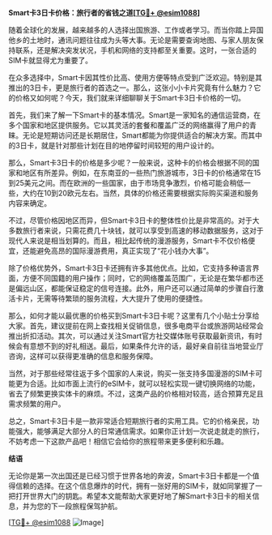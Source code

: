 **Smart卡3日卡价格：旅行者的省钱之道[[TG💪+ @esim1088](https://t.me/s/esim1088)]**

随着全球化的发展，越来越多的人选择出国旅游、工作或者学习。而当你踏上异国他乡的土地时，通讯问题往往成为头等大事。无论是需要查询地图、与家人朋友保持联系，还是解决突发状况，手机和网络的支持都至关重要。这时，一张合适的SIM卡就显得尤为重要了。

在众多选择中，Smart卡因其性价比高、使用方便等特点受到广泛欢迎。特别是其推出的3日卡，更是旅行者的首选之一。那么，这张小小卡片究竟有什么魅力？它的价格又如何呢？今天，我们就来详细聊聊关于Smart卡3日卡价格的一切。

首先，我们来了解一下Smart卡的基本情况。Smart是一家知名的通信运营商，在多个国家和地区提供服务。它以其灵活的套餐和覆盖广泛的网络赢得了用户的青睐。无论是短期访问还是长期居住，Smart都能为你提供适合的解决方案。而其中的3日卡，就是针对那些计划在目的地停留时间较短的用户设计的。

那么，Smart卡3日卡的价格是多少呢？一般来说，这种卡的价格会根据不同的国家和地区有所差异。例如，在东南亚的一些热门旅游城市，3日卡的价格通常在15到25美元之间。而在欧洲的一些国家，由于市场竞争激烈，价格可能会稍低一些，大约在10到20欧元左右。当然，具体的价格还需要根据实际购买渠道和服务内容来确定。

不过，尽管价格因地区而异，但Smart卡3日卡的整体性价比是非常高的。对于大多数旅行者来说，只需花费几十块钱，就可以享受到高速的移动数据服务，这对于现代人来说是相当划算的。而且，相比起传统的漫游服务，Smart卡不仅价格便宜，还能避免高昂的国际漫游费用，真正实现了“花小钱办大事”。

除了价格优势外，Smart卡3日卡还拥有许多其他优点。比如，它支持多种语言界面，方便不同国籍的用户操作；同时，它的网络覆盖范围广，无论是在繁华都市还是偏远山区，都能保证稳定的信号连接。此外，用户还可以通过简单的步骤自行激活卡片，无需等待繁琐的服务流程，大大提升了使用的便捷性。

那么，如何才能以最优惠的价格买到Smart卡3日卡呢？这里有几个小贴士分享给大家。首先，建议提前在网上查找相关促销信息，很多电商平台或旅游网站经常会推出折扣活动。其次，可以通过关注Smart官方社交媒体账号获取最新资讯，有时候会有意想不到的好礼相送。最后，如果条件允许的话，最好亲自前往当地营业厅咨询，这样可以获得更准确的信息和服务保障。

当然，对于那些经常往返于多个国家的人来说，购买一张支持多国漫游的SIM卡可能更为合适。比如市面上流行的eSIM卡，就可以轻松实现一键切换网络的功能，省去了频繁更换实体卡的麻烦。不过，这类产品的价格相对较高，适合预算充足且需求频繁的用户。

总之，Smart卡3日卡是一款非常适合短期旅行者的实用工具。它的价格亲民，功能强大，能够满足大部分人的日常通信需求。如果你正计划一次说走就走的旅行，不妨考虑一下这款产品吧！相信它会给你的旅程带来更多便利和乐趣。

**结语**

无论你是第一次出国还是已经习惯于世界各地的奔波，Smart卡3日卡都是一个值得信赖的选择。在这个信息爆炸的时代，拥有一张好用的SIM卡，就如同掌握了一把打开世界大门的钥匙。希望本文能帮助大家更好地了解Smart卡3日卡的相关信息，并为您的下一段旅程保驾护航。

[[TG💪+ @esim1088](https://t.me/s/esim1088) ![Image](https://i.postimg.cc/4NQfJmqS/Snipaste-2025-05-13-00-14-12.png)]